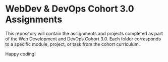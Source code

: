 # WebDev & DevOps Cohort 3.0 Assignments

This repository will contain the assignments and projects completed as part of the Web Development and DevOps Cohort 3.0. Each folder corresponds to a specific module, project, or task from the cohort curriculum.


Happy coding!
